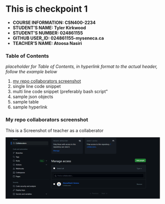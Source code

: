 # This is checkpoint 1 

- **COURSE INFORMATION: CSN400-2234**
- **STUDENT’S NAME: Tyler Kirkwood**
- **STUDENT'S NUMBER: 024861155**
- **GITHUB USER_ID: 024861155-myseneca.ca**
- **TEACHER’S NAME: Atoosa Nasiri**

### Table of Contents
_placeholder for Table of Contents, in hyperlink format to the actual header, follow the example below_
1.  [my repo collaborators screenshot](#my-repo-collaborators-screenshot)
2.  single line code snippet
3.  multi line code snippet (preferably bash script"
4. sample json objects
5.  sample table
6.  sample hyperlink

### My repo collaborators screenshot
This is a Screenshot of teacher as a collaberator 

<img src="Checkpoint 1 - Collaberation.png"
     alt="Markdown Monster icon"
     style="float: left; margin-right: 10px;" />


